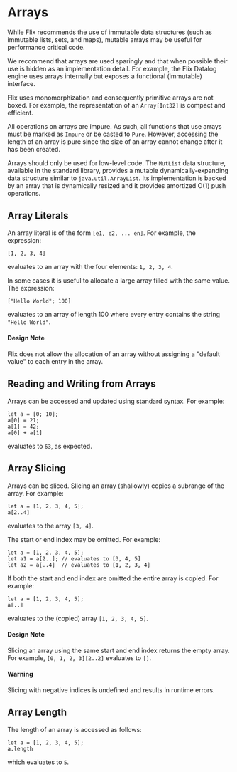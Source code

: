 # Arrays

While Flix recommends the use of immutable data
structures (such as immutable lists, sets, and maps),
mutable arrays may be useful for performance critical
code.

We recommend that arrays are used sparingly and that
when possible their use is hidden as an
implementation detail.
For example, the Flix Datalog engine uses arrays
internally but exposes a functional (immutable)
interface.

Flix uses monomorphization and consequently primitive
arrays are not boxed.
For example, the representation of an `Array[Int32]`
is compact and efficient.

All operations on arrays are impure.
As such, all functions that use arrays must be marked
as `Impure` or be casted to `Pure`.
However, accessing the length of an array is pure 
since the size of an array cannot change after it has
been created.

Arrays should only be used for low-level code.
The `MutList` data structure, available in the
standard library, provides a mutable
dynamically-expanding data structure similar to
`java.util.ArrayList`. Its implementation is backed
by an array that is dynamically resized and it
provides amortized O(1) push operations.

## Array Literals

An array literal is of the form `[e1, e2, ... en]`.
For example, the expression:

```flix
[1, 2, 3, 4]
```

evaluates to an array with the four elements:
`1, 2, 3, 4`.

In some cases it is useful to allocate a large array
filled with the same value.
The expression:

```flix
["Hello World"; 100]
```

evaluates to an array of length 100 where every entry
contains the string `"Hello World"`.

#### Design Note

Flix does not allow the allocation of an array
without assigning a "default value" to each entry in
the array.

## Reading and Writing from Arrays

Arrays can be accessed and updated using standard
syntax.
For example:

```flix
let a = [0; 10];
a[0] = 21;
a[1] = 42;
a[0] + a[1]
```

evaluates to `63`, as expected.

## Array Slicing

Arrays can be sliced.
Slicing an array (shallowly) copies a subrange of the
array.
For example:

```flix
let a = [1, 2, 3, 4, 5];
a[2..4]
```

evaluates to the array `[3, 4]`.

The start or end index may be omitted.
For example:

```flix
let a = [1, 2, 3, 4, 5];
let a1 = a[2..]; // evaluates to [3, 4, 5]
let a2 = a[..4]  // evaluates to [1, 2, 3, 4]
```

If both the start and end index are omitted the
entire array is copied.
For example:

```flix
let a = [1, 2, 3, 4, 5];
a[..]
```

evaluates to the (copied) array `[1, 2, 3, 4, 5]`.

#### Design Note

Slicing an array using the same start and end index
returns the empty array.
For example, `[0, 1, 2, 3][2..2]` evaluates to `[]`.

#### Warning

Slicing with negative indices is undefined and
results in runtime errors.

## Array Length

The length of an array is accessed as follows:

```flix
let a = [1, 2, 3, 4, 5];
a.length
```
which evaluates to `5`.
